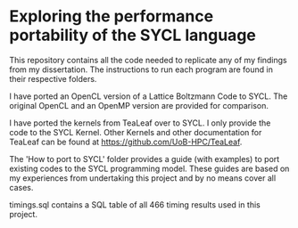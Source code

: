 # Exploring the performance portability of the SYCL language

This repository contains all the code needed to replicate any of my findings from my dissertation. The instructions to run each program are found in their respective folders.

I have ported an OpenCL version of a Lattice Boltzmann Code to SYCL. The original OpenCL and an OpenMP version are provided for comparison.

I have ported the kernels from TeaLeaf over to SYCL. I only provide the code to the SYCL Kernel. Other Kernels and other documentation for TeaLeaf can be found at https://github.com/UoB-HPC/TeaLeaf.

The 'How to port to SYCL' folder provides a guide (with examples) to port existing codes to the SYCL programming model. These guides are based on my experiences from undertaking this project and by no means cover all cases.

timings.sql contains a SQL table of all 466 timing results used in this project.
